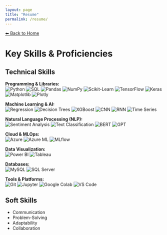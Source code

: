 ```yaml
---
layout: page
title: "Resume"
permalink: /resume/
---
```


[⬅ Back to Home](/)

# Key Skills & Proficiencies

## Technical Skills

**Programming & Libraries:**  
![Python](https://img.shields.io/badge/Python-3670A0?style=flat&logo=python) 
![SQL](https://img.shields.io/badge/SQL-00758F?style=flat&logo=postgresql)
![Pandas](https://img.shields.io/badge/Pandas-150458?style=flat&logo=pandas)
![NumPy](https://img.shields.io/badge/NumPy-013243?style=flat&logo=numpy)
![Scikit-Learn](https://img.shields.io/badge/Scikit--learn-F7931E?style=flat&logo=scikitlearn)
![TensorFlow](https://img.shields.io/badge/TensorFlow-FF6F00?style=flat&logo=tensorflow)
![Keras](https://img.shields.io/badge/Keras-D00000?style=flat&logo=keras)
![Matplotlib](https://img.shields.io/badge/Matplotlib-11557C?style=flat&logo=matplotlib)
![Plotly](https://img.shields.io/badge/Plotly-3F4F75?style=flat&logo=plotly)

**Machine Learning & AI:**  
![Regression](https://img.shields.io/badge/Regression-4CAF50?style=flat)
![Decision Trees](https://img.shields.io/badge/Decision_Trees-4CAF50?style=flat)
![XGBoost](https://img.shields.io/badge/XGBoost-FF9900?style=flat)
![CNN](https://img.shields.io/badge/CNN-9C27B0?style=flat)
![RNN](https://img.shields.io/badge/RNN-9C27B0?style=flat)
![Time Series](https://img.shields.io/badge/Time_Series-2196F3?style=flat)

**Natural Language Processing (NLP):**  
![Sentiment Analysis](https://img.shields.io/badge/Sentiment_Analysis-FF5722?style=flat)
![Text Classification](https://img.shields.io/badge/Text_Classification-FF5722?style=flat)
![BERT](https://img.shields.io/badge/BERT-673AB7?style=flat)
![GPT](https://img.shields.io/badge/GPT-673AB7?style=flat)

**Cloud & MLOps:**  
![Azure](https://img.shields.io/badge/Azure-0078D7?style=flat&logo=microsoftazure)
![Azure ML](https://img.shields.io/badge/Azure_ML-0078D7?style=flat)
![MLflow](https://img.shields.io/badge/MLflow-00BFFF?style=flat)

**Data Visualization:**  
![Power BI](https://img.shields.io/badge/Power_BI-F2C80F?style=flat&logo=power-bi)
![Tableau](https://img.shields.io/badge/Tableau-E97627?style=flat&logo=tableau)

**Databases:**  
![MySQL](https://img.shields.io/badge/MySQL-4479A1?style=flat&logo=mysql)
![SQL Server](https://img.shields.io/badge/SQL_Server-CC2927?style=flat&logo=microsoftsqlserver)

**Tools & Platforms:**  
![Git](https://img.shields.io/badge/Git-F05032?style=flat&logo=git)
![Jupyter](https://img.shields.io/badge/Jupyter-F37626?style=flat&logo=jupyter)
![Google Colab](https://img.shields.io/badge/Colab-F9AB00?style=flat&logo=googlecolab)
![VS Code](https://img.shields.io/badge/VS_Code-007ACC?style=flat&logo=visualstudiocode)



## Soft Skills
- Communication  
- Problem-Solving  
- Adaptability  
- Collaboration



